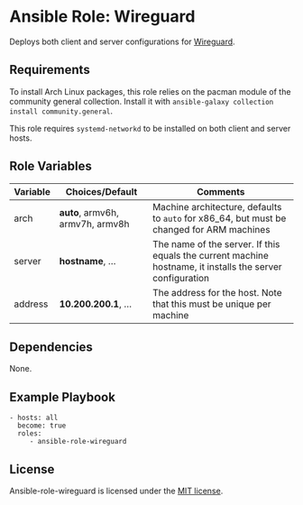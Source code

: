 # Ansible Role: Wireguard

Deploys both client and server configurations for [Wireguard](https://www.wireguard.com/).

## Requirements

To install Arch Linux packages, this role relies on the pacman module of the community general collection. Install it with `ansible-galaxy collection install community.general`.

This role requires `systemd-networkd` to be installed on both client and server
hosts.

## Role Variables

| Variable | Choices/**Default**              | Comments                                                                                                  |
| -------- | -------------------------------- | --------------------------------------------------------------------------------------------------------- |
| arch     | **auto**, armv6h, armv7h, armv8h | Machine architecture, defaults to `auto` for x86_64, but must be changed for ARM machines                 |
| server   | **hostname**, …                  | The name of the server. If this equals the current machine hostname, it installs the server configuration |
| address  | **10.200.200.1**, …              | The address for the host. Note that this must be unique per machine                                       |

## Dependencies

None.

## Example Playbook

    - hosts: all
      become: true
      roles:
         - ansible-role-wireguard

## License

Ansible-role-wireguard is licensed under the [MIT license](https://github.com/zaszi/ansible-role-wireguard/blob/master/LICENSE.md).
